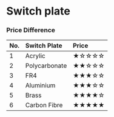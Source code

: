 # Switch plate

### Price Difference
| No. | Switch Plate | Price |
|:-|:-|:-|
| 1 | Acrylic | ★☆☆☆☆|
| 2 | Polycarbonate |★★☆☆☆ |
| 3 | FR4 |★★★☆☆ |
| 4 | Aluminium |★★★☆☆ |  
| 5 | Brass |★★★★☆ |
| 6 | Carbon Fibre |★★★★★ |

